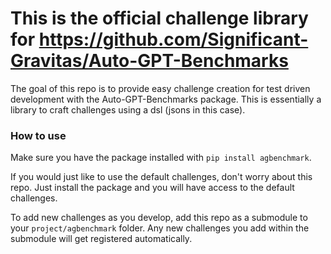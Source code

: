 # This is the official challenge library for https://github.com/Significant-Gravitas/Auto-GPT-Benchmarks

The goal of this repo is to provide easy challenge creation for test driven development with the Auto-GPT-Benchmarks package. This is essentially a library to craft challenges using a dsl (jsons in this case).

### How to use

Make sure you have the package installed with `pip install agbenchmark`.

If you would just like to use the default challenges, don't worry about this repo. Just install the package and you will have access to the default challenges.

To add new challenges as you develop, add this repo as a submodule to your `project/agbenchmark` folder. Any new challenges you add within the submodule will get registered automatically.
